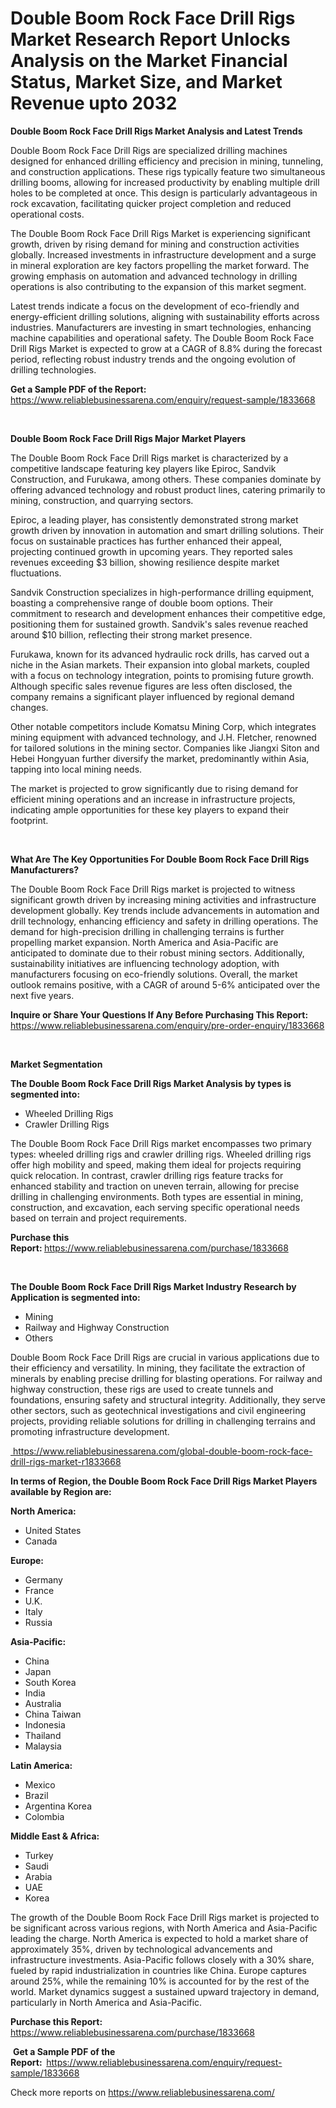 <p><h1>Double Boom Rock Face Drill Rigs Market Research Report Unlocks Analysis on the Market Financial Status, Market Size, and Market Revenue upto 2032</h1></p><p><strong>Double Boom Rock Face Drill Rigs Market Analysis and Latest Trends</strong></p>
<p><p>Double Boom Rock Face Drill Rigs are specialized drilling machines designed for enhanced drilling efficiency and precision in mining, tunneling, and construction applications. These rigs typically feature two simultaneous drilling booms, allowing for increased productivity by enabling multiple drill holes to be completed at once. This design is particularly advantageous in rock excavation, facilitating quicker project completion and reduced operational costs.</p><p>The Double Boom Rock Face Drill Rigs Market is experiencing significant growth, driven by rising demand for mining and construction activities globally. Increased investments in infrastructure development and a surge in mineral exploration are key factors propelling the market forward. The growing emphasis on automation and advanced technology in drilling operations is also contributing to the expansion of this market segment.</p><p>Latest trends indicate a focus on the development of eco-friendly and energy-efficient drilling solutions, aligning with sustainability efforts across industries. Manufacturers are investing in smart technologies, enhancing machine capabilities and operational safety. The Double Boom Rock Face Drill Rigs Market is expected to grow at a CAGR of 8.8% during the forecast period, reflecting robust industry trends and the ongoing evolution of drilling technologies.</p></p>
<p><strong>Get a Sample PDF of the Report:&nbsp;</strong> <a href="https://www.reliablebusinessarena.com/enquiry/request-sample/1833668?utm_campaign=2475&utm_medium=2&utm_source=Github&utm_content=ia&utm_term=26032025&utm_id=double-boom-rock-face-drill-rigs">https://www.reliablebusinessarena.com/enquiry/request-sample/1833668</a></p>
<p>&nbsp;</p>
<p><strong>Double Boom Rock Face Drill Rigs Major Market Players</strong></p>
<p><p>The Double Boom Rock Face Drill Rigs market is characterized by a competitive landscape featuring key players like Epiroc, Sandvik Construction, and Furukawa, among others. These companies dominate by offering advanced technology and robust product lines, catering primarily to mining, construction, and quarrying sectors.</p><p>Epiroc, a leading player, has consistently demonstrated strong market growth driven by innovation in automation and smart drilling solutions. Their focus on sustainable practices has further enhanced their appeal, projecting continued growth in upcoming years. They reported sales revenues exceeding $3 billion, showing resilience despite market fluctuations.</p><p>Sandvik Construction specializes in high-performance drilling equipment, boasting a comprehensive range of double boom options. Their commitment to research and development enhances their competitive edge, positioning them for sustained growth. Sandvik's sales revenue reached around $10 billion, reflecting their strong market presence.</p><p>Furukawa, known for its advanced hydraulic rock drills, has carved out a niche in the Asian markets. Their expansion into global markets, coupled with a focus on technology integration, points to promising future growth. Although specific sales revenue figures are less often disclosed, the company remains a significant player influenced by regional demand changes.</p><p>Other notable competitors include Komatsu Mining Corp, which integrates mining equipment with advanced technology, and J.H. Fletcher, renowned for tailored solutions in the mining sector. Companies like Jiangxi Siton and Hebei Hongyuan further diversify the market, predominantly within Asia, tapping into local mining needs.</p><p>The market is projected to grow significantly due to rising demand for efficient mining operations and an increase in infrastructure projects, indicating ample opportunities for these key players to expand their footprint.</p></p>
<p>&nbsp;</p>
<p><strong>What Are The Key Opportunities For Double Boom Rock Face Drill Rigs Manufacturers?</strong></p>
<p><p>The Double Boom Rock Face Drill Rigs market is projected to witness significant growth driven by increasing mining activities and infrastructure development globally. Key trends include advancements in automation and drill technology, enhancing efficiency and safety in drilling operations. The demand for high-precision drilling in challenging terrains is further propelling market expansion. North America and Asia-Pacific are anticipated to dominate due to their robust mining sectors. Additionally, sustainability initiatives are influencing technology adoption, with manufacturers focusing on eco-friendly solutions. Overall, the market outlook remains positive, with a CAGR of around 5-6% anticipated over the next five years.</p></p>
<p><strong>Inquire or Share Your Questions If Any Before Purchasing This Report:</strong> <a href="https://www.reliablebusinessarena.com/enquiry/pre-order-enquiry/1833668?utm_campaign=2475&utm_medium=2&utm_source=Github&utm_content=ia&utm_term=26032025&utm_id=double-boom-rock-face-drill-rigs">https://www.reliablebusinessarena.com/enquiry/pre-order-enquiry/1833668</a></p>
<p>&nbsp;</p>
<p><strong>Market Segmentation</strong></p>
<p><strong>The Double Boom Rock Face Drill Rigs Market Analysis by types is segmented into:</strong></p>
<p><ul><li>Wheeled Drilling Rigs</li><li>Crawler Drilling Rigs</li></ul></p>
<p><p>The Double Boom Rock Face Drill Rigs market encompasses two primary types: wheeled drilling rigs and crawler drilling rigs. Wheeled drilling rigs offer high mobility and speed, making them ideal for projects requiring quick relocation. In contrast, crawler drilling rigs feature tracks for enhanced stability and traction on uneven terrain, allowing for precise drilling in challenging environments. Both types are essential in mining, construction, and excavation, each serving specific operational needs based on terrain and project requirements.</p></p>
<p><strong>Purchase this Report:&nbsp;</strong><a href="https://www.reliablebusinessarena.com/purchase/1833668?utm_campaign=2475&utm_medium=2&utm_source=Github&utm_content=ia&utm_term=26032025&utm_id=double-boom-rock-face-drill-rigs">https://www.reliablebusinessarena.com/purchase/1833668</a></p>
<p>&nbsp;</p>
<p><strong>The Double Boom Rock Face Drill Rigs Market Industry Research by Application is segmented into:</strong></p>
<p><ul><li>Mining</li><li>Railway and Highway Construction</li><li>Others</li></ul></p>
<p><p>Double Boom Rock Face Drill Rigs are crucial in various applications due to their efficiency and versatility. In mining, they facilitate the extraction of minerals by enabling precise drilling for blasting operations. For railway and highway construction, these rigs are used to create tunnels and foundations, ensuring safety and structural integrity. Additionally, they serve other sectors, such as geotechnical investigations and civil engineering projects, providing reliable solutions for drilling in challenging terrains and promoting infrastructure development.</p></p>
<p><a href="https://www.reliablebusinessarena.com/global-double-boom-rock-face-drill-rigs-market-r1833668?utm_campaign=2475&utm_medium=2&utm_source=Github&utm_content=ia&utm_term=26032025&utm_id=double-boom-rock-face-drill-rigs">&nbsp;https://www.reliablebusinessarena.com/global-double-boom-rock-face-drill-rigs-market-r1833668</a></p>
<p><strong>In terms of Region, the Double Boom Rock Face Drill Rigs Market Players available by Region are:</strong></p>
<p>
    <p> <strong> North America: </strong>
        <ul>
            <li>United States</li>
            <li>Canada</li>
        </ul>
        </p> 
    <p> <strong> Europe: </strong>
        <ul>
            <li>Germany</li>
            <li>France</li>
            <li>U.K.</li>
            <li>Italy</li>
            <li>Russia</li>
        </ul>
        </p> 
    <p> <strong> Asia-Pacific: </strong>
        <ul>
            <li>China</li>
            <li>Japan</li>
            <li>South Korea</li>
            <li>India</li>
            <li>Australia</li>
            <li>China Taiwan</li>
            <li>Indonesia</li>
            <li>Thailand</li>
            <li>Malaysia</li>
        </ul>
        </p> 
    <p> <strong> Latin America: </strong>
        <ul>
            <li>Mexico</li>
            <li>Brazil</li>
            <li>Argentina Korea</li>
            <li>Colombia</li>
        </ul>
        </p> 
    <p> <strong> Middle East & Africa: </strong>
        <ul>
            <li>Turkey</li>
            <li>Saudi</li>
            <li>Arabia</li>
            <li>UAE</li>
            <li>Korea</li>
        </ul>
    </p>
    </p>
<p><p>The growth of the Double Boom Rock Face Drill Rigs market is projected to be significant across various regions, with North America and Asia-Pacific leading the charge. North America is expected to hold a market share of approximately 35%, driven by technological advancements and infrastructure investments. Asia-Pacific follows closely with a 30% share, fueled by rapid industrialization in countries like China. Europe captures around 25%, while the remaining 10% is accounted for by the rest of the world. Market dynamics suggest a sustained upward trajectory in demand, particularly in North America and Asia-Pacific.</p></p>
<p><strong>Purchase this Report: </strong><a href="https://www.reliablebusinessarena.com/purchase/1833668?utm_campaign=2475&utm_medium=2&utm_source=Github&utm_content=ia&utm_term=26032025&utm_id=double-boom-rock-face-drill-rigs">https://www.reliablebusinessarena.com/purchase/1833668</a></p>
<p>&nbsp;<strong>Get a Sample PDF of the Report:&nbsp;&nbsp;</strong><a href="https://www.reliablebusinessarena.com/enquiry/request-sample/1833668?utm_campaign=2475&utm_medium=2&utm_source=Github&utm_content=ia&utm_term=26032025&utm_id=double-boom-rock-face-drill-rigs">https://www.reliablebusinessarena.com/enquiry/request-sample/1833668</a></p>
<p><strong></strong></p>
<p>Check more reports on <a href="https://www.reliablebusinessarena.com/?utm_campaign=2475&utm_medium=2&utm_source=Github&utm_content=ia&utm_term=26032025&utm_id=double-boom-rock-face-drill-rigs">https://www.reliablebusinessarena.com/</a></p>